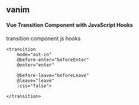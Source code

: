 ## vanim
#### Vue Transition Component with JavaScript Hooks
transition component js hooks
```
<transition
	mode="out-in"
	@before-enter="beforeEnter"
	@enter="enter"

	@before-leave="beforeLeave"
	@leave="leave"
	:css="false">

</transition>
```